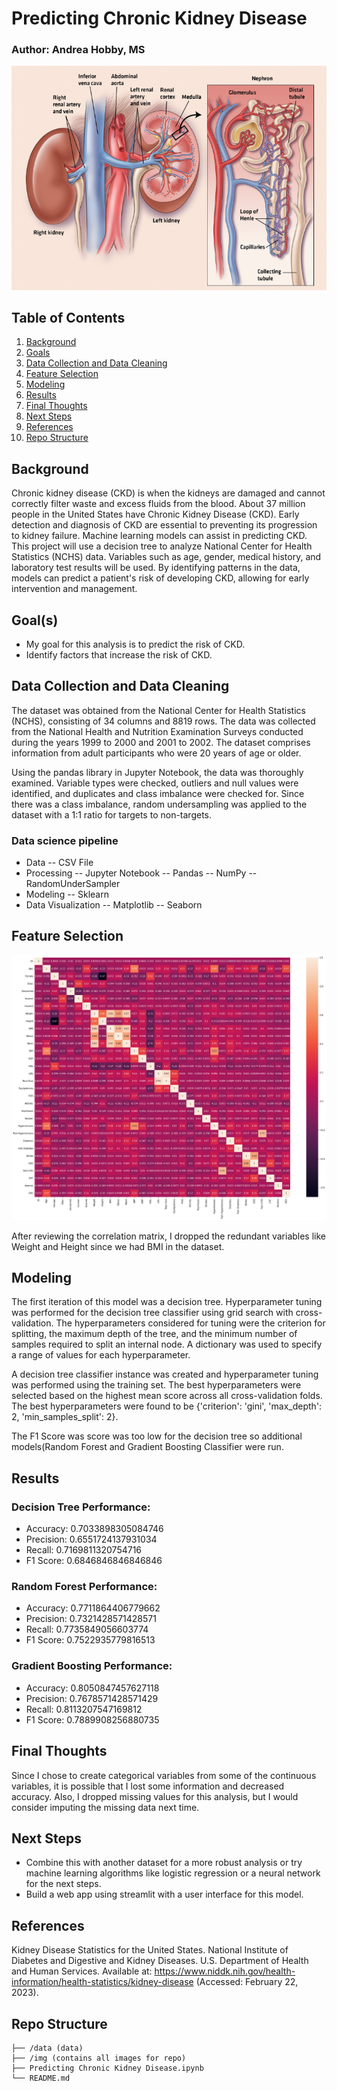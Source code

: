 # Predicting Chronic Kidney Disease 
### Author: Andrea Hobby, MS

![kidney](img/fnalkidney-comp_1087848275.png)

## Table of Contents
1. [Background](#background)
2. [Goals](#goals)
3. [Data Collection and Data Cleaning](#DataCollectionandDataCleaning)
4. [Feature Selection](#FeatureSelection)
5. [Modeling](#modeling)
6. [Results](#Results)
7. [Final Thoughts](#FinalThoughts)
8. [Next Steps](#NextSteps)
9. [References](#References)
10. [Repo Structure](#repo)


<a name="background"/>

## Background
Chronic kidney disease (CKD) is when the kidneys are damaged and cannot correctly filter waste and excess fluids from the blood. About 37 million people in the United States have Chronic Kidney Disease (CKD). Early detection and diagnosis of CKD are essential to preventing its progression to kidney failure. Machine learning models can assist in predicting CKD. This project will use a decision tree to analyze National Center for Health Statistics (NCHS) data. Variables such as age, gender, medical history, and laboratory test results will be used. By identifying patterns in the data, models can predict a patient's risk of developing CKD, allowing for early intervention and management. 

<a name="goals"/>

## Goal(s)
- My goal for this analysis is to predict the risk of CKD. 
- Identify factors that increase the risk of CKD. 

<a name="DataCollectionandDataCleaning"/>

## Data Collection and Data Cleaning
The dataset was obtained from the National Center for Health Statistics (NCHS), consisting of 34 columns and 8819 rows. The data was collected from the National Health and Nutrition Examination Surveys conducted during the years 1999 to 2000 and 2001 to 2002. The dataset comprises information from adult participants who were 20 years of age or older.

Using the pandas library in Jupyter Notebook, the data was thoroughly examined. Variable types were checked, outliers and null values were identified, and duplicates and class imbalance were checked for. Since there was a class imbalance, random undersampling was applied to the dataset with a 1:1 ratio for targets to non-targets.

### Data science pipeline 
- Data
-- CSV File
- Processing
-- Jupyter Notebook
-- Pandas
-- NumPy
-- RandomUnderSampler
- Modeling
-- Sklearn
- Data Visualization
-- Matplotlib
-- Seaborn

<a name="FeatureSelection"/>

## Feature Selection

![corr](img/correlation%20matrix.png)


After reviewing the correlation matrix, I dropped the redundant variables like Weight and Height since we had BMI in the dataset. 

<a name="modeling"/>

## Modeling

The first iteration of this model was a decision tree. Hyperparameter tuning was performed for the decision tree classifier using grid search with cross-validation. The hyperparameters considered for tuning were the criterion for splitting, the maximum depth of the tree, and the minimum number of samples required to split an internal node. A dictionary was used to specify a range of values for each hyperparameter.

A decision tree classifier instance was created and hyperparameter tuning was performed using the training set. The best hyperparameters were selected based on the highest mean score across all cross-validation folds. The best hyperparameters were found to be {'criterion': 'gini', 'max_depth': 2, 'min_samples_split': 2}.

The F1 Score was score was too low for the decision tree so additional models(Random Forest and Gradient Boosting Classifier were run. 

<a name="Results"/>

## Results
### Decision Tree Performance:
- Accuracy: 0.7033898305084746
- Precision: 0.6551724137931034
- Recall: 0.7169811320754716
- F1 Score: 0.6846846846846846

### Random Forest Performance:
- Accuracy: 0.7711864406779662
- Precision: 0.7321428571428571
- Recall: 0.7735849056603774
- F1 Score: 0.7522935779816513

### Gradient Boosting Performance:
- Accuracy: 0.8050847457627118
- Precision: 0.7678571428571429
- Recall: 0.8113207547169812
- F1 Score: 0.7889908256880735



<a name="FinalThoughts"/>

## Final Thoughts
Since I chose to create categorical variables from some of the continuous variables, it is possible that I lost some information and decreased accuracy. 
Also, I dropped missing values for this analysis, but I would consider imputing the missing data next time. 

<a name="NextSteps"/>

## Next Steps
- Combine this with another dataset for a more robust analysis or try machine learning algorithms like logistic regression or a neural network for the next steps. 
- Build a web app using streamlit with a user interface for this model. 

<a name="References"/>

## References
Kidney Disease Statistics for the United States. National Institute of Diabetes and Digestive and Kidney Diseases. U.S. Department of Health and Human Services. Available at: https://www.niddk.nih.gov/health-information/health-statistics/kidney-disease (Accessed: February 22, 2023). 

<a name="repo"/>

## Repo Structure
```
├── /data (data)
├── /img (contains all images for repo)
├── Predicting Chronic Kidney Disease.ipynb
└── README.md

